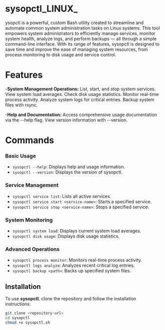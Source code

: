 # sysopctl_LINUX_
ysopctl is a powerful, custom Bash utility created to streamline and automate common system administration tasks on Linux systems. This tool empowers system administrators to efficiently manage services, monitor system health, analyze logs, and perform backups — all through a simple command-line interface. With its range of features, sysopctl is designed to save time and improve the ease of managing system resources, from process monitoring to disk usage and service control.

# Features
-**System Management Operations:**
List, start, and stop system services.
View system load averages.
Check disk usage statistics.
Monitor real-time process activity.
Analyze system logs for critical entries.
Backup system files with rsync.

-**Help and Documentation:**
Access comprehensive usage documentation via the --help flag.
View version information with --version.

# Commands

### Basic Usage
- `sysopctl --help`: Displays help and usage information.
- `sysopctl --version`: Displays the version of sysopctl.

### Service Management
- `sysopctl service list`: Lists all active services.
- `sysopctl service start <service-name>`: Starts a specified service.
- `sysopctl service stop <service-name>`: Stops a specified service.

### System Monitoring
- `sysopctl system load`: Displays current system load averages.
- `sysopctl disk usage`: Displays disk usage statistics.

### Advanced Operations
- `sysopctl process monitor`: Monitors real-time process activity.
- `sysopctl logs analyze`: Analyzes recent critical log entries.
- `sysopctl backup <path>`: Backs up specified system files.

## Installation

To use **sysopctl**, clone the repository and follow the installation instructions:

```bash
git clone <repository-url>
cd sysopctl
chmod +x sysopctl.sh
